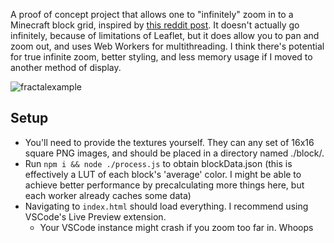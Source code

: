 A proof of concept project that allows one to "infinitely" zoom in to a Minecraft block grid, inspired by [this reddit post](https://www.reddit.com/r/Minecraft/comments/142i5h8/i_programmed_this_infinite_block_recursion_now/?utm_source=share&utm_medium=web3x&utm_name=web3xcss&utm_term=1&utm_content=share_button).
It doesn't actually go infinitely, because of limitations of Leaflet, but it does allow you to pan and zoom out, and uses Web Workers for multithreading. 
I think there's potential for true infinite zoom, better styling, and less memory usage if I moved to another method of display.

![fractalexample](https://github.com/TetraTsunami/minecraft-fractal/assets/78718829/eb76bac9-ed27-4feb-a016-66fd3f5d4e87)
## Setup
- You'll need to provide the textures yourself. They can any set of 16x16 square PNG images, and should be placed in a directory named ./block/.
- Run `npm i && node ./process.js` to obtain blockData.json (this is effectively a LUT of each block's 'average' color. I might be able to achieve better performance by precalculating more things here, but each worker already caches some data)
- Navigating to `index.html` should load everything. I recommend using VSCode's Live Preview extension.
  - Your VSCode instance might crash if you zoom too far in. Whoops
